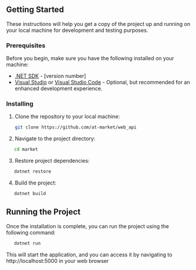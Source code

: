 ## Getting Started

These instructions will help you get a copy of the project up and running on your local machine for development and testing purposes.

### Prerequisites

Before you begin, make sure you have the following installed on your machine:

- [.NET SDK](https://dotnet.microsoft.com/download) - [version number]
- [Visual Studio](https://visualstudio.microsoft.com/) or [Visual Studio Code](https://code.visualstudio.com/) - Optional, but recommended for an enhanced development experience.

### Installing

1. Clone the repository to your local machine:

   ```bash
   git clone https://github.com/at-market/web_api
   ```

2. Navigate to the project directory:
```bash
   cd market
   ```

3. Restore project dependencies:
```bash
   dotnet restore
   ```

4. Build the project:
```bash
   dotnet build
   ```

## Running the Project

Once the installation is complete, you can run the project using the following command:

```bash
   dotnet run
   ```

This will start the application, and you can access it by navigating to http://localhost:5000 in your web browser